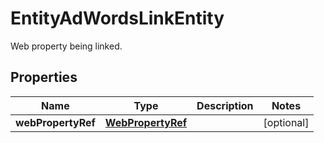

# EntityAdWordsLinkEntity

Web property being linked.

## Properties

| Name | Type | Description | Notes |
|------------ | ------------- | ------------- | -------------|
|**webPropertyRef** | [**WebPropertyRef**](WebPropertyRef.md) |  |  [optional] |



